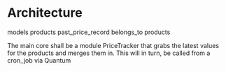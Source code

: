 # Architecture

models
  products
  past_price_record
    belongs_to products

The main core shall be a module PriceTracker that grabs the latest values for the
products and merges them in. This will in turn, be called from a cron_job via Quantum


